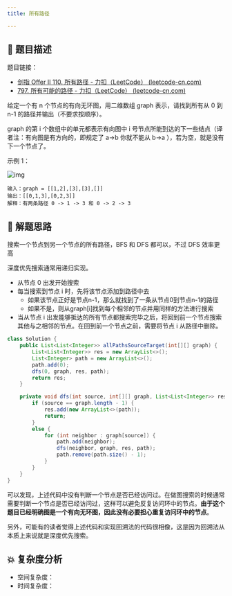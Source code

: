 ```yaml
---
title: 所有路径

---
```


## 📃 题目描述

题目链接：

- [剑指 Offer II 110. 所有路径 - 力扣（LeetCode） (leetcode-cn.com)](https://leetcode-cn.com/problems/bP4bmD/)
- [797. 所有可能的路径 - 力扣（LeetCode） (leetcode-cn.com)](https://leetcode-cn.com/problems/all-paths-from-source-to-target/)

给定一个有 n 个节点的有向无环图，用二维数组 graph 表示，请找到所有从 0 到 n-1 的路径并输出（不要求按顺序）。

graph 的第 i 个数组中的单元都表示有向图中 i 号节点所能到达的下一些结点（译者注：有向图是有方向的，即规定了 a→b 你就不能从 b→a ），若为空，就是没有下一个节点了。

示例 1：

![img](https://assets.leetcode.com/uploads/2020/09/28/all_1.jpg)

```
输入：graph = [[1,2],[3],[3],[]]
输出：[[0,1,3],[0,2,3]]
解释：有两条路径 0 -> 1 -> 3 和 0 -> 2 -> 3
```

## 🔔 解题思路

搜索一个节点到另一个节点的所有路径，BFS 和 DFS 都可以，不过 DFS 效率更高

深度优先搜索通常用递归实现。

- 从节点 0 出发开始搜索
- 每当搜索到节点 i 时，先将该节点添加到路径中去
  - 如果该节点正好是节点n-1，那么就找到了一条从节点0到节点n-1的路径
  - 如果不是，则从graph[i]找到每个相邻的节点并用同样的方法进行搜索
- 当从节点 i 出发能够抵达的所有节点都搜索完毕之后，将回到前一个节点搜索其他与之相邻的节点。在回到前一个节点之前，需要将节点 i 从路径中删除。


```java
class Solution {
    public List<List<Integer>> allPathsSourceTarget(int[][] graph) {
        List<List<Integer>> res = new ArrayList<>();
        List<Integer> path = new ArrayList<>();
        path.add(0);
        dfs(0, graph, res, path);
        return res;
    }

    private void dfs(int source, int[][] graph, List<List<Integer>> res, List<Integer> path) {
        if (source == graph.length - 1) {
            res.add(new ArrayList<>(path));
            return;
        }
        else {
            for (int neighbor : graph[source]) {
                path.add(neighbor);
                dfs(neighbor, graph, res, path);
                path.remove(path.size() - 1);
            }
        }
    }
}
```

可以发现，上述代码中没有判断一个节点是否已经访问过。在做图搜索的时候通常需要判断一个节点是否已经访问过，这样可以避免反复访问环中的节点。**由于这个题目已经明确图是一个有向无环图，因此没有必要担心重复访问环中的节点**。

另外，可能有的读者觉得上述代码和实现回溯法的代码很相像，这是因为回溯法从本质上来说就是深度优先搜索。

## 💥 复杂度分析

- 空间复杂度：
- 时间复杂度：

